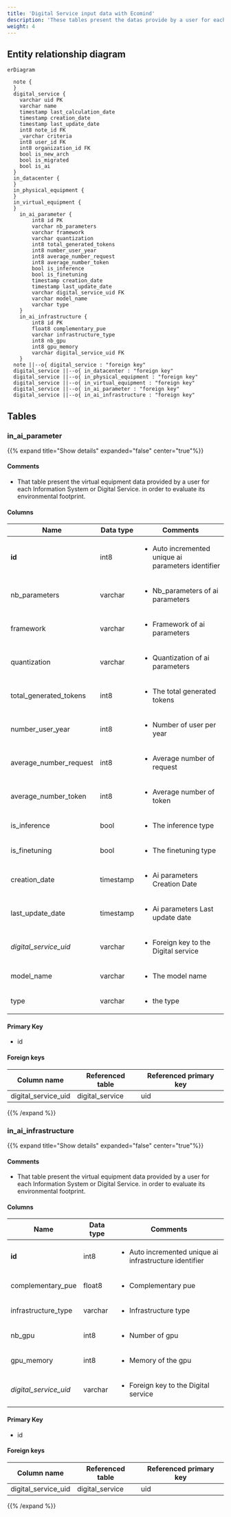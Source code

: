 ```yaml
---
title: 'Digital Service input data with Ecomind'
description: 'These tables present the datas provide by a user for each Digital Service with ecomind (terminals, networks and servers) in order to evaluate its environmental footprint.'
weight: 4
---
```

## Entity relationship diagram 

```mermaid
erDiagram 

  note {
  }
  digital_service {
    varchar uid PK
    varchar name
    timestamp last_calculation_date
    timestamp creation_date
    timestamp last_update_date
    int8 note_id FK
    _varchar criteria
    int8 user_id FK
    int8 organization_id FK
    bool is_new_arch
    bool is_migrated
    bool is_ai
  }
  in_datacenter {
  }
  in_physical_equipment {
  }
  in_virtual_equipment {
  }
    in_ai_parameter {
        int8 id PK
        varchar nb_parameters
        varchar framework
        varchar quantization
        int8 total_generated_tokens
        int8 number_user_year
        int8 average_number_request
        int8 average_number_token
        bool is_inference
        bool is_finetuning
        timestamp creation_date
        timestamp last_update_date
        varchar digital_service_uid FK
        varchar model_name
        varchar type
    }
    in_ai_infrastructure {
        int8 id PK
        float8 complementary_pue
        varchar infrastructure_type
        int8 nb_gpu
        int8 gpu_memory
        varchar digital_service_uid FK
    }
  note ||--o{ digital_service : "foreign key"
  digital_service ||--o{ in_datacenter : "foreign key"
  digital_service ||--o{ in_physical_equipment : "foreign key"
  digital_service ||--o{ in_virtual_equipment : "foreign key"
  digital_service ||--o{ in_ai_parameter : "foreign key"
  digital_service ||--o{ in_ai_infrastructure : "foreign key"
``` 

## Tables

### in_ai_parameter

{{% expand title="Show details" expanded="false" center="true"%}}

#### Comments

- That table present the virtual equipment data provided by a user for each  Information System or Digital Service. in order to evaluate its environmental footprint.

#### Columns

|Name|Data type| Comments                                                           |
|---|---|--------------------------------------------------------------------|
|**id**|int8| <ul><li>Auto incremented unique ai parameters identifier</li></ul> |
|nb_parameters|varchar| <ul><li>Nb_parameters of ai parameters</li></ul>                   |
|framework|varchar| <ul><li>Framework of ai parameters</li></ul>                       |
|quantization|varchar| <ul><li>Quantization of ai parameters</li></ul>                    |
|total_generated_tokens|int8| <ul><li>The total generated tokens</li></ul>                       |
|number_user_year|int8| <ul><li>Number of user per year</li></ul>                          |
|average_number_request|int8| <ul><li>Average number of request</li></ul>                        |
|average_number_token|int8| <ul><li>Average number of token</li></ul>                          |
|is_inference|bool| <ul><li>The inference type</li></ul>                               |
|is_finetuning|bool| <ul><li>The finetuning type</li></ul>                              |
|creation_date|timestamp| <ul><li>Ai parameters Creation Date</li></ul>                      |
|last_update_date|timestamp| <ul><li>Ai parameters Last update date</li></ul>                   |
|*digital_service_uid*|varchar| <ul><li>Foreign key to the Digital service</li></ul>               |
|model_name|varchar| <ul><li>The model name</li></ul>                                   |
|type|varchar| <ul><li>the type</li></ul>                                         |

#### Primary Key

- id
#### Foreign keys
|Column name|Referenced table|Referenced primary key|
|---|---|---|
|digital_service_uid|digital_service|uid|

{{% /expand %}}
### in_ai_infrastructure

{{% expand title="Show details" expanded="false" center="true"%}}

#### Comments

- That table present the virtual equipment data provided by a user for each  Information System or Digital Service. in order to evaluate its environmental footprint.

#### Columns

|Name|Data type| Comments                                                               |
|---|---|------------------------------------------------------------------------|
|**id**|int8| <ul><li>Auto incremented unique ai infrastructure identifier</li></ul> |
|complementary_pue|float8| <ul><li>Complementary pue</li></ul>                                    |
|infrastructure_type|varchar| <ul><li>Infrastructure type</li></ul>                                  |
|nb_gpu|int8| <ul><li>Number of gpu</li></ul>                                        |
|gpu_memory|int8| <ul><li>Memory of the gpu</li></ul>                                    |
|*digital_service_uid*|varchar| <ul><li>Foreign key to the Digital service</li></ul>                   |

#### Primary Key

- id
#### Foreign keys
|Column name|Referenced table|Referenced primary key|
|---|---|---|
|digital_service_uid|digital_service|uid|

{{% /expand %}}

